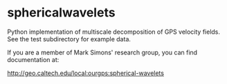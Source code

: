 # sphericalwavelets
Python implementation of multiscale decomposition of GPS velocity fields. See the test subdirectory for example data.

If you are a member of Mark Simons' research group, you can find documentation at:

http://geo.caltech.edu/local:ourgps:spherical-wavelets
